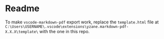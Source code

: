 # Readme
To make `vscode-markdown-pdf` export work, replace the `template.html` file at `C:\Users\USERNAME\.vscode\extensions\yzane.markdown-pdf-X.X.X\template\` with the one in this repo.